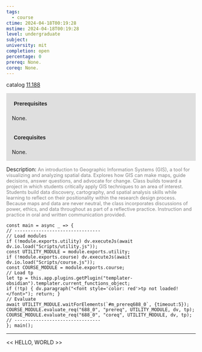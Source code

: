 ```yaml
---
tags:
  - course
ctime: 2024-04-18T00:19:28
mstime: 2024-04-18T00:19:28
level: undergraduate
subject: 
university: mit
completion: open
percentage: 0
prereq: None.
coreq: None.
---
```


catalog [11.188](http://student.mit.edu/catalog/m11a.html#11.188)

<span style="display: block; padding: 15px; background-color: rgb(100, 100, 100, 0.2);"><font id="m_prereq688_0" style="display: block; font-family: Arial, sans-serif; font-weight: bold; padding: 5px">Prerequisites</font><br><span id="prereq688_0">None.</span></span>
<span style="display: block; padding: 15px; background-color: rgb(100, 100, 100, 0.2);"><font id="m_coreq688_0" style="display: block; font-family: Arial, sans-serif; font-weight: bold; padding: 5px">Corequisites</font><br><span id="coreq688_0">None.</span></span>

<font style="">Description:</font>
<font style="color: grey; font-size: 0.8rem;">An introduction to Geographic Information Systems (GIS), a tool for visualizing and analyzing spatial data. Explores how GIS can make maps, guide decisions, answer questions, and advocate for change. Class builds toward a project in which students critically apply GIS techniques to an area of interest. Students build data discovery, cartography, and spatial analysis skills while learning to reflect on their positionality within the research design process. Because maps and data are never neutral, the class incorporates discussions of power, ethics, and data throughout as part of a reflective practice. Instruction and practice in oral and written communication provided.</font>

```dataviewjs
const main = async _ => {
// --------------------------------
// Load modules
if (!module.exports.utility) dv.executeJs(await dv.io.load("Scripts/utility.js"));
const UTILITY_MODULE = module.exports.utility;
if (!module.exports.course) dv.executeJs(await dv.io.load("Scripts/course.js"));
const COURSE_MODULE = module.exports.course;
// Load tp
let tp = this.app.plugins.getPlugin("templater-obsidian").templater.current_functions_object;
if (!tp) { dv.paragraph("<font style='color: red'>tp not loaded!</font>"); return; }
// Evaluate
await UTILITY_MODULE.waitForElements(`#m_prereq688_0`, {timeout:5});
COURSE_MODULE.evaluate_req("688_0", "prereq", UTILITY_MODULE, dv, tp);
COURSE_MODULE.evaluate_req("688_0", "coreq", UTILITY_MODULE, dv, tp);
// --------------------------------
}; main();
```

---

<< HELLO, WORLD >>
